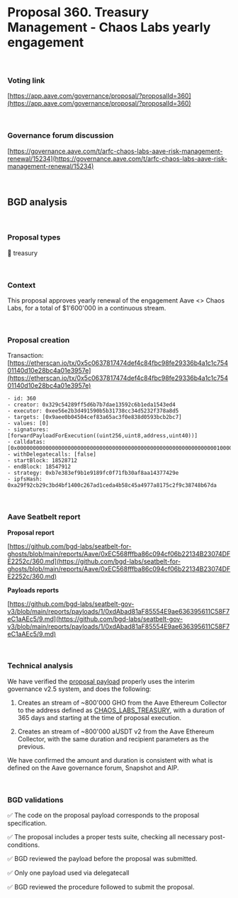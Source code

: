 # Proposal 360. Treasury Management - Chaos Labs yearly engagement

<br>

### Voting link

[https://app.aave.com/governance/proposal/?proposalId=360](https://app.aave.com/governance/proposal/?proposalId=360)

<br>

### Governance forum discussion

[https://governance.aave.com/t/arfc-chaos-labs-aave-risk-management-renewal/15234](https://governance.aave.com/t/arfc-chaos-labs-aave-risk-management-renewal/15234)

<br>

## BGD analysis

<br>

### Proposal types

:bank: treasury

<br>

### Context

This proposal approves yearly renewal of the engagement Aave <> Chaos Labs, for a total of $1'600'000 in a continuous stream.


<br>

### Proposal creation

Transaction: [https://etherscan.io/tx/0x5c0637817474def4c84fbc98fe29336b4a1c1c75401140d10e28bc4a01e3957e](https://etherscan.io/tx/0x5c0637817474def4c84fbc98fe29336b4a1c1c75401140d10e28bc4a01e3957e)

```
- id: 360
- creator: 0x329c54289ff5d6b7b7dae13592c6b1eda1543ed4
- executor: 0xee56e2b3d491590b5b31738cc34d5232f378a8d5
- targets: [0x9aee0b04504cef83a65ac3f0e838d0593bcb2bc7]
- values: [0]
- signatures: [forwardPayloadForExecution((uint256,uint8,address,uint40))]
- calldatas: [0x00000000000000000000000000000000000000000000000000000000000000010000000000000000000000000000000000000000000000000000000000000001000000000000000000000000dabad81af85554e9ae636395611c58f7ec1aaec50000000000000000000000000000000000000000000000000000000000000009]
- withDelegatecalls: [false]
- startBlock: 18528712
- endBlock: 18547912
- strategy: 0xb7e383ef9b1e9189fc0f71fb30af8aa14377429e
- ipfsHash: 0xa29f92cb29c3bd4bf1400c267ad1ceda4b58c45a4977a8175c2f9c38748b67da
```

<br>

### Aave Seatbelt report

**Proposal report**

[https://github.com/bgd-labs/seatbelt-for-ghosts/blob/main/reports/Aave/0xEC568fffba86c094cf06b22134B23074DFE2252c/360.md](https://github.com/bgd-labs/seatbelt-for-ghosts/blob/main/reports/Aave/0xEC568fffba86c094cf06b22134B23074DFE2252c/360.md)

**Payloads reports**

[https://github.com/bgd-labs/seatbelt-gov-v3/blob/main/reports/payloads/1/0xdAbad81aF85554E9ae636395611C58F7eC1aAEc5/9.md](https://github.com/bgd-labs/seatbelt-gov-v3/blob/main/reports/payloads/1/0xdAbad81aF85554E9ae636395611C58F7eC1aAEc5/9.md)


<br>

### Technical analysis

We have verified the [proposal payload](https://etherscan.io/address/0xfb1163CD80850CD107bB134C15E5dfDF284F63FE#code#F1#L14) properly uses the interim governance v2.5 system, and does the following:

1. Creates an stream of ~800'000 GHO from the Aave Ethereum Collector to the address defined as [CHAOS_LABS_TREASURY](https://etherscan.io/address/0xbC540e0729B732fb14afA240aA5A047aE9ba7dF0), with a duration of 365 days and starting at the time of proposal execution.

2. Creates an stream of ~800'000 aUSDT v2 from the Aave Ethereum Collector, with the same duration and recipient parameters as the previous.

We have confirmed the amount and duration is consistent with what is defined on the Aave governance forum, Snapshot and AIP.

<br>

### BGD validations

:white_check_mark: The code on the proposal payload corresponds to the proposal specification.

:white_check_mark: The proposal includes a proper tests suite, checking all necessary post-conditions.

:white_check_mark: BGD reviewed the payload before the proposal was submitted.

:white_check_mark: Only one payload used via delegatecall

:white_check_mark: BGD reviewed the procedure followed to submit the proposal.
